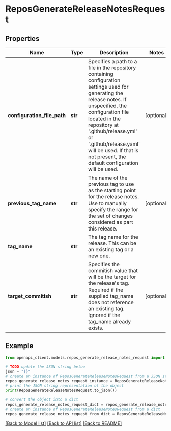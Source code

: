 # ReposGenerateReleaseNotesRequest


## Properties

Name | Type | Description | Notes
------------ | ------------- | ------------- | -------------
**configuration_file_path** | **str** | Specifies a path to a file in the repository containing configuration settings used for generating the release notes. If unspecified, the configuration file located in the repository at &#39;.github/release.yml&#39; or &#39;.github/release.yaml&#39; will be used. If that is not present, the default configuration will be used. | [optional] 
**previous_tag_name** | **str** | The name of the previous tag to use as the starting point for the release notes. Use to manually specify the range for the set of changes considered as part this release. | [optional] 
**tag_name** | **str** | The tag name for the release. This can be an existing tag or a new one. | 
**target_commitish** | **str** | Specifies the commitish value that will be the target for the release&#39;s tag. Required if the supplied tag_name does not reference an existing tag. Ignored if the tag_name already exists. | [optional] 

## Example

```python
from openapi_client.models.repos_generate_release_notes_request import ReposGenerateReleaseNotesRequest

# TODO update the JSON string below
json = "{}"
# create an instance of ReposGenerateReleaseNotesRequest from a JSON string
repos_generate_release_notes_request_instance = ReposGenerateReleaseNotesRequest.from_json(json)
# print the JSON string representation of the object
print(ReposGenerateReleaseNotesRequest.to_json())

# convert the object into a dict
repos_generate_release_notes_request_dict = repos_generate_release_notes_request_instance.to_dict()
# create an instance of ReposGenerateReleaseNotesRequest from a dict
repos_generate_release_notes_request_from_dict = ReposGenerateReleaseNotesRequest.from_dict(repos_generate_release_notes_request_dict)
```
[[Back to Model list]](../README.md#documentation-for-models) [[Back to API list]](../README.md#documentation-for-api-endpoints) [[Back to README]](../README.md)


